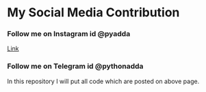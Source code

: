 # My Social Media Contribution 

### Follow me on Instagram id @pyadda
[Link](https://www.instagram.com/pyadda/)

### Follow me on Telegram id @pythonadda

In this repository I will put all code which are posted on above page.

